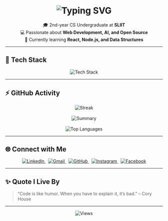 <h1 align="center">
  <img src="https://readme-typing-svg.demolab.com?font=Fira+Code&size=30&pause=1000&center=true&vCenter=true&width=435&lines=Hi+I'm+Vidath+Theekshana;CS+Undergraduate+@+SLIIT;Passionate+Web+%26+AI+Developer" alt="Typing SVG" />
</h1>

<p align="center">
  🎓 2nd-year CS Undergraduate at <strong>SLIIT</strong><br>
  💻 Passionate about <strong>Web Development, AI, and Open Source</strong><br>
  🌱 Currently learning <strong>React, Node.js, and Data Structures</strong>
</p>

---

## 🚀 Tech Stack

<p align="center">
  <img src="https://skillicons.dev/icons?i=python,js,react,nodejs,java,c,mysql,html,css" alt="Tech Stack" />
</p>

---

## ⚡ GitHub Activity

<p align="center">
  <img src="https://github-readme-streak-stats.herokuapp.com/?user=IT23398184&theme=tokyonight&hide_border=true" alt="Streak" />
  <br><br>
  <img src="https://github-profile-summary-cards.vercel.app/api/cards/profile-details?username=IT23398184&theme=tokyonight" alt="Summary" />
  <br><br>
  <img src="https://github-readme-stats.vercel.app/api/top-langs/?username=IT23398184&layout=compact&theme=tokyonight" alt="Top Languages" />
</p>

---

## 🌐 Connect with Me

<p align="center">
  <a href="https://linkedin.com/in/vidath-theekshana" target="_blank">
    <img src="https://img.icons8.com/color/48/linkedin-circled--v1.png" alt="LinkedIn" />
  </a>
  &nbsp;
  <a href="mailto:vidaththeekshana@gmail.com">
    <img src="https://img.icons8.com/color/48/gmail-new.png" alt="Gmail" />
  </a>
  &nbsp;
  <a href="https://github.com/IT23398184" target="_blank">
    <img src="https://img.icons8.com/material-rounded/48/000000/github.png" alt="GitHub" />
  </a>
  &nbsp;
  <a href="https://www.instagram.com/vidath._.t" target="_blank">
    <img src="https://img.icons8.com/fluency/48/instagram-new.png" alt="Instagram" />
  </a>
  &nbsp;
  <a href="https://www.facebook.com/your-vidath.2003" target="_blank">
    <img src="https://img.icons8.com/color/48/facebook-new.png" alt="Facebook" />
  </a>
</p>

---

## ✨ Quote I Live By

> “Code is like humor. When you have to explain it, it’s bad.” – Cory House

---

<p align="center">
  <img src="https://komarev.com/ghpvc/?username=IT23398184&label=Profile%20Views&color=0e75b6&style=flat" alt="Views" />
</p>
